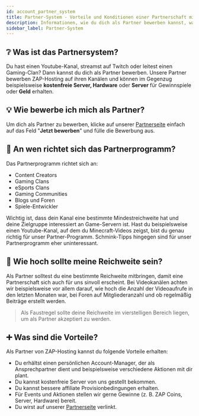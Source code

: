 ```yaml
---
id: account_partner_system
title: Partner-System - Vorteile und Konditionen einer Partnerschaft mit ZAP-Hosting
description: Informationen, wie du dich als Partner bewerben kannst, was die Anforderungen sind und was wir bieten können - ZAP-Hosting.com Dokumentationen
sidebar_label: Partner-System
---
```


## ❔ Was ist das Partnersystem?
Du hast einen Youtube-Kanal, streamst auf Twitch oder leitest einen Gaming-Clan? Dann kannst du dich als Partner bewerben. Unsere Partner bewerben ZAP-Hosting auf ihren Kanälen und können im Gegenzug beispielsweise **kostenfreie Server, Hardware** oder **Server** für Gewinnspiele oder **Geld** erhalten.

## 💡 Wie bewerbe ich mich als Partner?

Um dich als Partner zu bewerben, klicke auf unserer [Partnerseite](https://zap-hosting.com/de/partner/) einfach auf das Feld "**Jetzt bewerben**" und fülle die Bewerbung aus. 

## 👦 An wen richtet sich das Partnerprogramm?
Das Partnerprogramm richtet sich an:
- Content Creators
- Gaming Clans
- eSports Clans
- Gaming Communities
- Blogs und Foren
- Spiele-Entwickler

Wichtig ist, dass dein Kanal eine bestimmte Mindestreichweite hat und deine Zielgruppe interessiert an Game-Servern ist. Hast du beispielsweise einen Youtube-Kanal, auf dem du Minecraft-Videos zeigst, bist du genau richtig für unser Partner-Programm. Schmink-Tipps hingegen sind für unser Partnerprogramm eher uninteressant.

## 📣 Wie hoch sollte meine Reichweite sein?

Als Partner solltest du eine bestimmte Reichweite mitbringen, damit eine Partnerschaft sich auch für uns sinvoll erscheint. Bei Videokanälen achten wir beispielsweise vor allem darauf, wie hoch die Anzahl der Videoaufrufe in den letzten Monaten war, bei Foren auf Mitgliederanzahl und ob regelmäßig Beiträge erstellt werden.

> Als Faustregel sollte deine Reichweite im vierstelligen Bereich liegen, um als Partner akzeptiert zu werden.

## ➕ Was sind die Vorteile?

Als Partner von ZAP-Hosting kannst du folgende Vorteile erhalten:

- Du erhältst einen persönlichen Account-Manager, der als Ansprechpartner dient und beispielsweise verschiedene Aktionen mit dir plant.
- Du kannst kostenfreie Server von uns gestellt bekommen.
- Du kannst bessere affiliate Provisionbedingungen erhalten.
- Für Events und Aktionen stellen wir gerne Gewinne (z. B. ZAP Coins, Server, Hardware) bereit.
- Du wirst auf unserer [Partnerseite](https://zap-hosting.com/de/partner/) verlinkt.
